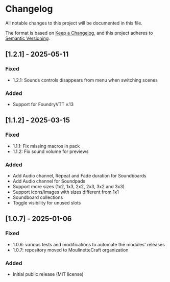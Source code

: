 # Changelog
All notable changes to this project will be documented in this file.

The format is based on [Keep a Changelog](https://keepachangelog.com/en/1.0.0/),
and this project adheres to [Semantic Versioning](https://semver.org/spec/v2.0.0.html).

## [1.2.1] - 2025-05-11
### Fixed
- 1.2.1: Sounds controls disappears from menu when switching scenes
### Added
- Support for FoundryVTT v.13

## [1.1.2] - 2025-03-15
### Fixed
- 1.1.1: Fix missing macros in pack
- 1.1.2: Fix sound volume for previews
### Added
- Add Audio channel, Repeat and Fade duration for Soundboards
- Add Audio channel for Soundpads
- Support more sizes (1x2, 1x3, 2x2, 2x3, 3x2 and 3x3)
- Support icons/images with sizes different from 1x1
- Soundboard collections
- Toggle visibility for unused slots

## [1.0.7] - 2025-01-06
### Fixed
- 1.0.6: various tests and modifications to automate the modules' releases
- 1.0.7: repository moved to MoulinetteCraft organization
### Added
- Initial public release (MIT license)
